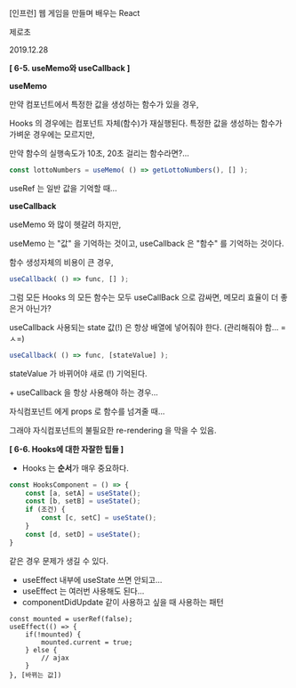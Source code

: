 [인프런] 웹 게임을 만들며 배우는 React

제로초

2019.12.28



**[ 6-5. useMemo와 useCallback ]**

**useMemo**

만약 컴포넌트에서 특정한 값을 생성하는 함수가 있을 경우,

Hooks 의 경우에는 컴포넌트 자체(함수)가 재실행된다. 특정한 값을 생성하는 함수가 가벼운 경우에는 모르지만,

만약 함수의 실행속도가 10초, 20초 걸리는 함수라면?...

```js
const lottoNumbers = useMemo( () => getLottoNumbers(), [] );
```

useRef 는 일반 값을 기억할 때...



**useCallback**

useMemo 와 많이 헷갈려 하지만,

useMemo 는 "값" 을 기억하는 것이고, useCallback 은 "함수" 를 기억하는 것이다.



함수 생성자체의 비용이 큰 경우,

```js
useCallback( () => func, [] );
```

그럼 모든 Hooks 의 모든 함수는 모두 useCallBack 으로 감싸면, 메모리 효율이 더 좋은거 아닌가?

useCallback 사용되는 state 값(!) 은 항상 배열에 넣어줘야 한다. (관리해줘야 함... =ㅅ=)

```jsx
useCallback( () => func, [stateValue] );
```

stateValue 가 바뀌어야 새로 (!) 기억된다.



\+ useCallback 을 항상 사용해야 하는 경우...

자식컴포넌트 에게 props 로 함수를 넘겨줄 때...

그래야 자식컴포넌트의 불필요한 re-rendering 을 막을 수 있음.



**[ 6-6. Hooks에 대한 자잘한 팁들 ]**

- Hooks 는 **순서**가 매우 중요하다.

```jsx
const HooksComponent = () => {
	const [a, setA] = useState();
	const [b, setB] = useState();
	if (조건) {
		const [c, setC] = useState();
	}
	const [d, setD] = useState();
}
```

같은 경우 문제가 생길 수 있다.

- useEffect 내부에 useState 쓰면 안되고... 
- useEffect 는 여러번 사용해도 된다...
- componentDidUpdate 같이 사용하고 싶을 때 사용하는 패턴

```
const mounted = userRef(false);
useEffect(() => {
	if(!mounted) {
		mounted.current = true;
	} else {
		// ajax
	}
}, [바뀌는 값])
```



